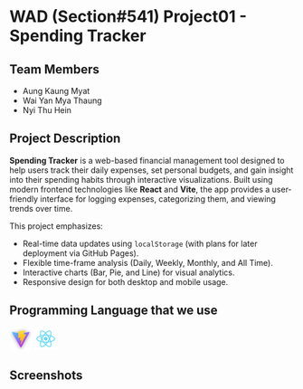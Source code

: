 # WAD (Section#541) Project01 - Spending Tracker

## Team Members
- Aung Kaung Myat
- Wai Yan Mya Thaung
- Nyi Thu Hein

## Project Description

**Spending Tracker** is a web-based financial management tool designed to help users track their daily expenses, set personal budgets, and gain insight into their spending habits through interactive visualizations. Built using modern frontend technologies like **React** and **Vite**, the app provides a user-friendly interface for logging expenses, categorizing them, and viewing trends over time.

This project emphasizes:

* Real-time data updates using `localStorage` (with plans for later deployment via GitHub Pages).
* Flexible time-frame analysis (Daily, Weekly, Monthly, and All Time).
* Interactive charts (Bar, Pie, and Line) for visual analytics.
* Responsive design for both desktop and mobile usage.

## Programming Language that we use
<img src="https://raw.githubusercontent.com/github/explore/main/topics/vite/vite.png" width="40" /> <img src="https://raw.githubusercontent.com/github/explore/main/topics/react/react.png" width="40" />

## Screenshots
